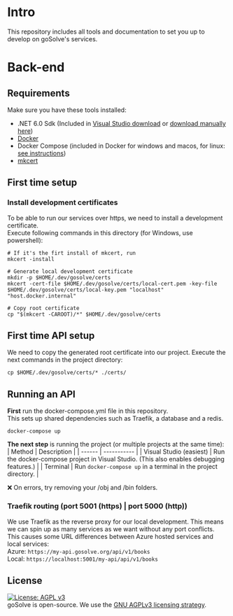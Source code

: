 # Intro
This repository includes all tools and documentation to set you up to develop on goSolve's services.

# Back-end
## Requirements
Make sure you have these tools installed:
- .NET 6.0 Sdk (Included in [Visual Studio download](https://visualstudio.microsoft.com/vs/community/) or [download manually here](https://dotnet.microsoft.com/en-us/download))
- [Docker](https://www.docker.com/products/docker-desktop/)
- Docker Compose (included in Docker for windows and macos, for linux: [see instructions](https://docker-docs.netlify.app/compose/install/#install-compose))
- [mkcert](https://github.com/FiloSottile/mkcert#installation)

## First time setup
### Install development certificates
To be able to run our services over https, we need to install a development certificate.  
Execute following commands in this directory (for Windows, use powershell):
```shell
# If it's the firt install of mkcert, run
mkcert -install

# Generate local development certificate
mkdir -p $HOME/.dev/gosolve/certs
mkcert -cert-file $HOME/.dev/gosolve/certs/local-cert.pem -key-file $HOME/.dev/gosolve/certs/local-key.pem "localhost" "host.docker.internal"

# Copy root certificate
cp "$(mkcert -CAROOT)/*" $HOME/.dev/gosolve/certs
```

## First time API setup
We need to copy the generated root certificate into our project. Execute the next commands in the project directory:
```shell
cp $HOME/.dev/gosolve/certs/* ./certs/
```

## Running an API
**First** run the docker-compose.yml file in this repository.  
This sets up shared dependencies such as Traefik, a database and a redis.
```shell
docker-compose up
```

**The next step** is running the project (or multiple projects at the same time):  
| Method | Description |
| ------ | ----------- |
| Visual Studio (easiest)   | Run the docker-compose project in Visual Studio. (This also enables debugging features.) |
| Terminal | Run `docker-compose up` in a terminal in the project directory. |  

:x: On errors, try removing your /obj and /bin folders. 

### Traefik routing (port 5001 (https) | port 5000 (http))
We use Traefik as the reverse proxy for our local development. This means we can spin up as many services as we want without any port conflicts.  
This causes some URL differences between Azure hosted services and local services:  
Azure: `https://my-api.gosolve.org/api/v1/books`  
Local: `https://localhost:5001/my-api/api/v1/books`

## License
[![License: AGPL v3](https://img.shields.io/badge/License-AGPL_v3-blue.svg)](https://www.gnu.org/licenses/agpl-3.0)  
goSolve is open-source. We use the [GNU AGPLv3 licensing strategy](LICENSE).
